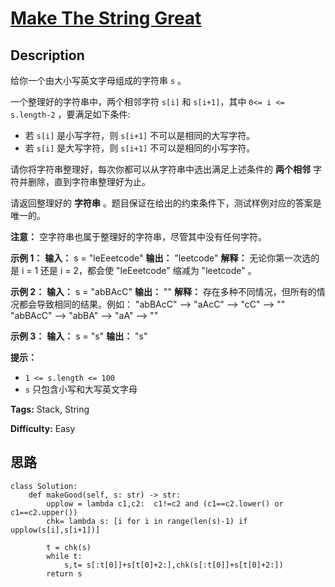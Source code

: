 # [Make The String Great][title]

## Description

给你一个由大小写英文字母组成的字符串 `s` 。

一个整理好的字符串中，两个相邻字符 `s[i]` 和 `s[i+1]`，其中 `0<= i <= s.length-2` ，要满足如下条件:

  * 若 `s[i]` 是小写字符，则 `s[i+1]` 不可以是相同的大写字符。
  * 若 `s[i]` 是大写字符，则 `s[i+1]` 不可以是相同的小写字符。

请你将字符串整理好，每次你都可以从字符串中选出满足上述条件的 **两个相邻** 字符并删除，直到字符串整理好为止。

请返回整理好的 **字符串** 。题目保证在给出的约束条件下，测试样例对应的答案是唯一的。

**注意：** 空字符串也属于整理好的字符串，尽管其中没有任何字符。

**示例 1：**
            **输入：** s = "leEeetcode"    **输出：** "leetcode"    **解释：** 无论你第一次选的是 i = 1 还是 i = 2，都会使 "leEeetcode" 缩减为 "leetcode" 。    

**示例 2：**
            **输入：** s = "abBAcC"    **输出：** ""    **解释：** 存在多种不同情况，但所有的情况都会导致相同的结果。例如：    "abBAcC" --> "aAcC" --> "cC" --> ""    "abBAcC" --> "abBA" --> "aA" --> ""    

**示例 3：**
            **输入：** s = "s"    **输出：** "s"    

**提示：**

  * `1 <= s.length <= 100`
  * `s` 只包含小写和大写英文字母


**Tags:** Stack, String

**Difficulty:** Easy

## 思路

``` python3
class Solution:
    def makeGood(self, s: str) -> str:
        upplow = lambda c1,c2:  c1!=c2 and (c1==c2.lower() or c1==c2.upper())
        chk= lambda s: [i for i in range(len(s)-1) if upplow(s[i],s[i+1])]

        t = chk(s)
        while t:
            s,t= s[:t[0]]+s[t[0]+2:],chk(s[:t[0]]+s[t[0]+2:])
        return s

```

[title]: https://leetcode-cn.com/problems/make-the-string-great
